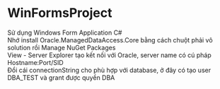 # WinFormsProject

Sử dụng Windows Form Application C# <br />
Nhớ install Oracle.ManagedDataAccess.Core bằng cách chuột phải vô solution rồi Manage NuGet Packages <br />
View - Server Explorer tạo kết nối với Oracle, server name có cú pháp Hostname:Port/SID <br />
Đổi cái connectionString cho phù hợp với database, ở đây có tạo user DBA_TEST và grant được quyền DBA <br />
